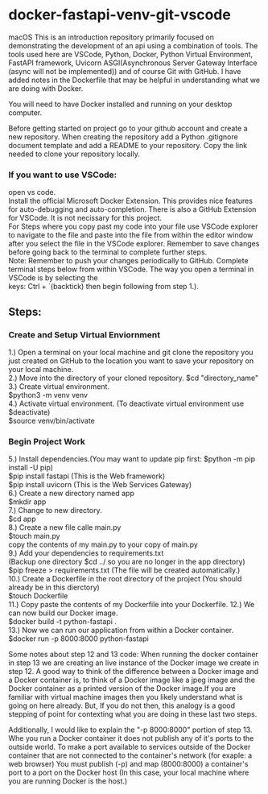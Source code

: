 # docker-fastapi-venv-git-vscode
macOS
This is an introduction repository primarily focused on demonstrating the development of an api using a combination of tools.  The tools used here are VSCode, Python, Docker, Python Virtual Environment, FastAPI framework, Uvicorn ASGI(Asynchronous Server Gateway Interface (async will not be implemented)) and of course Git with GitHub.
I have added notes in the Dockerfile that may be helpful in understanding what we are doing with Docker.

You will need to have Docker installed and running on your desktop computer.

Before getting started on project go to your github account and create a new repository.  When creating the repository add a Python .gitignore document template and add a README to your repository.  Copy the link needed to clone your repository locally.  

### If you want to use VSCode:  
open vs code.  
Install the official Microsoft Docker Extension.  This provides nice features for auto-debugging and auto-completion.
There is also a GitHub Extension for VSCode. It is not necissary for this project.  
For Steps where you copy past my code into your file use VSCode explorer to navigate to the file and paste into the file from within the editor window after you select the file in the VSCode explorer.  Remember to save changes before going back to the terminal to complete further steps.  
Note: Remember to push your changes periodically to GitHub.
Complete terminal steps below from within VSCode.  The way you open a terminal in VSCode  is by selecting the  
keys: Ctrl + `(backtick) then begin following from step 1.).

## Steps:
### Create and Setup Virtual Enviornment  
1.) Open a terminal on your local machine and git clone the repository you just created on GitHub to the location you want to save your repository on your local machine.  
2.) Move into the directory of your cloned repository. 
$cd "directory_name"  
3.) Create virtual environment.  
$python3 -m venv venv  
4.) Activate virtual environment. (To deactivate virtual environment use $deactivate)  
$source venv/bin/activate
### Begin Project Work
5.) Install dependencies.(You may want to update pip first: $python -m pip install -U pip)  
$pip install fastapi (This is the Web framework)  
$pip install uvicorn (This is the Web Services Gateway)  
6.) Create a new directory named app  
$mkdir app  
7.) Change to new directory.  
$cd app  
8.) Create a new file calle main.py  
$touch main.py  
copy the contents of my main.py to your copy of main.py  
9.) Add your dependencies to requirements.txt  
(Backup one directory $cd ../ so you are no longer in the app directory)  
$pip freeze > requirements.txt (The file will be created automatically.)  
10.) Create a Dockerfile in the root directory of the project (You should already be in this dierctory)  
$touch Dockerfile  
11.) Copy paste the contents of my Dockerfile into your Dockerfile.
12.) We can now build our Docker image.  
$docker build -t python-fastapi .  
13.) Now we can run our application from within a Docker container.
$docker run -p 8000:8000 python-fastapi

Some notes about step 12 and 13 code: When running the docker container in step 13 we are creating an live instance of the Docker image we create in step 12.  A good way to think of the difference between a Docker image and a Docker container is, to think of a Docker image like a jpeg image and the Docker container as a printed version of the Docker image.If you are familiar with virtual machine images then you likely understand what is going on here already. But, If you do not then, this analogy is a good stepping of point for contexting what you are doing in these last two steps.  

Additionally, I would like to explain the "-p 8000:8000" portion of step 13. Whe you run a Docker container it does not publish any of it's ports to the outside world.  To make a port available to services outside of the Docker container that are not connected to the container's network (for exaple: a web browser) You must publish (-p) and map (8000:8000) a container's port to a port on the Docker host (In this case, your local machine where you are running Docker is the host.) 



